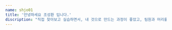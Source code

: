 ```yaml
---
name: shjo01
title: '안녕하세요 조성환 입니다.'
discription: "직접 찾아보고 실습하면서, 내 것으로 만드는 과정이 좋았고, 팀원과 머리를 맞대고 협의하면서 하나의 성과물을 만들어 냈다는 것도 뿌듯했습니다."
---
```

